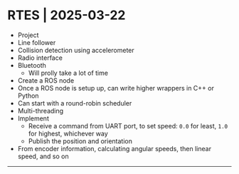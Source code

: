 # RTES | 2025-03-22

- Project
- Line follower
- Collision detection using accelerometer
- Radio interface
- Bluetooth
  - Will prolly take a lot of time
- Create a ROS node
- Once a ROS node is setup up, can write higher wrappers in C++ or Python
- Can start with a round-robin scheduler
- Multi-threading
- Implement
  - Receive a command from UART port, to set speed: `0.0` for least, `1.0` for highest, whichever way
  - Publish the position and orientation
- From encoder information, calculating angular speeds, then linear speed, and so on

---

